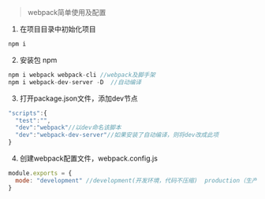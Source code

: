 > webpack简单使用及配置

  1. 在项目目录中初始化项目

  ```javascript
  npm i
  ```
  2. 安装包 npm 

  ```javascript
  npm i webpack webpack-cli //webpack及脚手架
  npm i webpack-dev-server -D  //自动编译

  ```

  3. 打开package.json文件，添加dev节点

  ```javascript
  "scripts":{
    "test":"",
    "dev":"webpack"//以dev命名该脚本
    "dev":"webpack-dev-server"//如果安装了自动编译，则将dev改成此项
  }
  ```

  4. 创建webpack配置文件，webpack.config.js

  ```javascript
  module.exports = {
    mode: "development" //development(开发环境，代码不压缩)  production（生产模式，代码会被压缩）
  }
  ```

